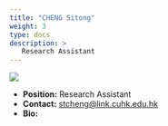 ```yaml
---
title: "CHENG Sitong"
weight: 3
type: docs
description: >
   Research Assistant
---
```


<div class="member-photo-frame wk-desk-4 wk-ipadp-4 wk-mobile-12 wk-tab-12">
    <div class=".member-photo-image">
     <img src="/images/members/FU-Heming.jpg">
    </div>
</div>

 - **Position:** Research Assistant
 - **Contact:** [stcheng@link.cuhk.edu.hk](stcheng@link.cuhk.edu.hk)
 - **Bio:** 